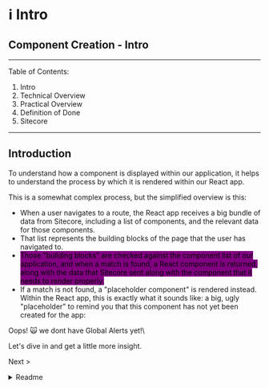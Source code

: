 # ℹ Intro

## Component Creation - Intro

---

Table of Contents:

1. Intro
2. Technical Overview
3. Practical Overview
4. Definition of Done
5. Sitecore

---

## Introduction

To understand how a component is displayed within our application, it helps to understand the process by which it is rendered within our React app.

This is a somewhat complex process, but the simplified overview is this:

- When a user navigates to a route, the React app receives a big bundle of data from Sitecore, including a list of components, and the relevant data for those components.
- That list represents the building blocks of the page that the user has navigated to.
- <mark style="background-color:purple; ">Those "building blocks" are checked against the component list of our application, and when a match is found, a React component is returned, along with the data that Sitecore sent along with the component that it needs to render properly.</mark>
- If a match is not found, a "placeholder component" is rendered instead. Within the React app, this is exactly what it sounds like: a big, ugly "placeholder" to remind you that this component has not yet been created for the app:

Oops! 🙀 we dont have Global Alerts yet!\\

Let's dive in and get a little more insight.

Next >

<details>

<summary>Readme</summary>

:leftwards_arrow_with_hook:[ Basics](intro.md)

**Component Creation**

[Intro](intro.md)

[Practical Overview](practicaloverview.md)

[Technical Overview](technicaloverview.md)

[Typescript](../../website/typescript/)

[Sitecore](../../website/creating-components/sitecore/)

[Definition of Done](definitionofdone.md)

Analytics

Composition

</details>
